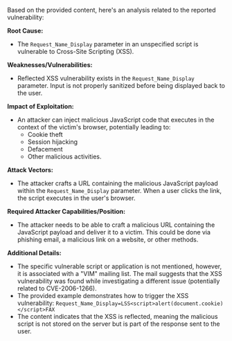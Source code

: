 Based on the provided content, here's an analysis related to the reported vulnerability:

**Root Cause:**
- The `Request_Name_Display` parameter in an unspecified script is vulnerable to Cross-Site Scripting (XSS).

**Weaknesses/Vulnerabilities:**
- Reflected XSS vulnerability exists in the `Request_Name_Display` parameter. Input is not properly sanitized before being displayed back to the user.

**Impact of Exploitation:**
- An attacker can inject malicious JavaScript code that executes in the context of the victim's browser, potentially leading to:
    - Cookie theft
    - Session hijacking
    - Defacement
    - Other malicious activities.

**Attack Vectors:**
- The attacker crafts a URL containing the malicious JavaScript payload within the `Request_Name_Display` parameter. When a user clicks the link, the script executes in the user's browser.

**Required Attacker Capabilities/Position:**
- The attacker needs to be able to craft a malicious URL containing the JavaScript payload and deliver it to a victim. This could be done via phishing email, a malicious link on a website, or other methods.

**Additional Details:**

- The specific vulnerable script or application is not mentioned, however, it is associated with a "VIM" mailing list. The mail suggests that the XSS vulnerability was found while investigating a different issue (potentially related to CVE-2006-1266).
- The provided example demonstrates how to trigger the XSS vulnerability:
`Request_Name_Display=LSS<script>alert(document.cookie)</script>FAX`
- The content indicates that the XSS is reflected, meaning the malicious script is not stored on the server but is part of the response sent to the user.